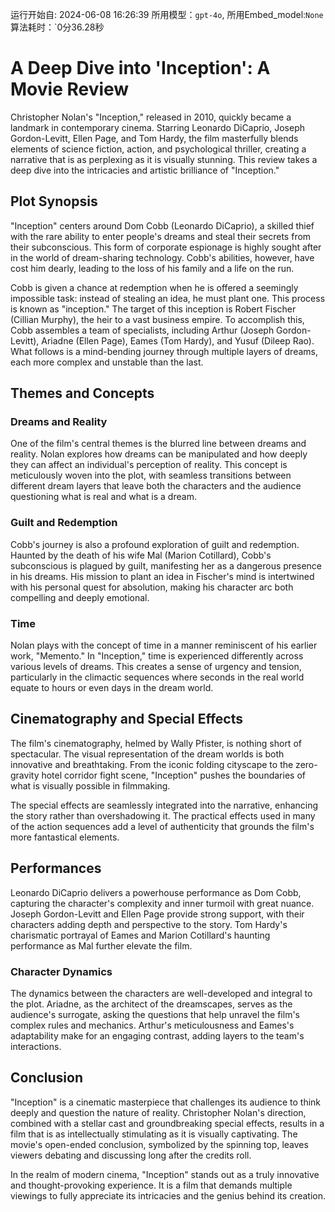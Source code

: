 运行开始自: 2024-06-08 16:26:39
所用模型：`gpt-4o`, 所用Embed_model:`None`
算法耗时：`0分36.28秒
# A Deep Dive into 'Inception': A Movie Review

Christopher Nolan's "Inception," released in 2010, quickly became a landmark in contemporary cinema. Starring Leonardo DiCaprio, Joseph Gordon-Levitt, Ellen Page, and Tom Hardy, the film masterfully blends elements of science fiction, action, and psychological thriller, creating a narrative that is as perplexing as it is visually stunning. This review takes a deep dive into the intricacies and artistic brilliance of "Inception."

## Plot Synopsis

"Inception" centers around Dom Cobb (Leonardo DiCaprio), a skilled thief with the rare ability to enter people's dreams and steal their secrets from their subconscious. This form of corporate espionage is highly sought after in the world of dream-sharing technology. Cobb's abilities, however, have cost him dearly, leading to the loss of his family and a life on the run.

Cobb is given a chance at redemption when he is offered a seemingly impossible task: instead of stealing an idea, he must plant one. This process is known as "inception." The target of this inception is Robert Fischer (Cillian Murphy), the heir to a vast business empire. To accomplish this, Cobb assembles a team of specialists, including Arthur (Joseph Gordon-Levitt), Ariadne (Ellen Page), Eames (Tom Hardy), and Yusuf (Dileep Rao). What follows is a mind-bending journey through multiple layers of dreams, each more complex and unstable than the last.

## Themes and Concepts

### Dreams and Reality

One of the film's central themes is the blurred line between dreams and reality. Nolan explores how dreams can be manipulated and how deeply they can affect an individual's perception of reality. This concept is meticulously woven into the plot, with seamless transitions between different dream layers that leave both the characters and the audience questioning what is real and what is a dream.

### Guilt and Redemption

Cobb's journey is also a profound exploration of guilt and redemption. Haunted by the death of his wife Mal (Marion Cotillard), Cobb's subconscious is plagued by guilt, manifesting her as a dangerous presence in his dreams. His mission to plant an idea in Fischer's mind is intertwined with his personal quest for absolution, making his character arc both compelling and deeply emotional.

### Time

Nolan plays with the concept of time in a manner reminiscent of his earlier work, "Memento." In "Inception," time is experienced differently across various levels of dreams. This creates a sense of urgency and tension, particularly in the climactic sequences where seconds in the real world equate to hours or even days in the dream world.

## Cinematography and Special Effects

The film's cinematography, helmed by Wally Pfister, is nothing short of spectacular. The visual representation of the dream worlds is both innovative and breathtaking. From the iconic folding cityscape to the zero-gravity hotel corridor fight scene, "Inception" pushes the boundaries of what is visually possible in filmmaking.

The special effects are seamlessly integrated into the narrative, enhancing the story rather than overshadowing it. The practical effects used in many of the action sequences add a level of authenticity that grounds the film's more fantastical elements.

## Performances

Leonardo DiCaprio delivers a powerhouse performance as Dom Cobb, capturing the character's complexity and inner turmoil with great nuance. Joseph Gordon-Levitt and Ellen Page provide strong support, with their characters adding depth and perspective to the story. Tom Hardy's charismatic portrayal of Eames and Marion Cotillard's haunting performance as Mal further elevate the film.

### Character Dynamics

The dynamics between the characters are well-developed and integral to the plot. Ariadne, as the architect of the dreamscapes, serves as the audience's surrogate, asking the questions that help unravel the film's complex rules and mechanics. Arthur's meticulousness and Eames's adaptability make for an engaging contrast, adding layers to the team's interactions.

## Conclusion

"Inception" is a cinematic masterpiece that challenges its audience to think deeply and question the nature of reality. Christopher Nolan's direction, combined with a stellar cast and groundbreaking special effects, results in a film that is as intellectually stimulating as it is visually captivating. The movie's open-ended conclusion, symbolized by the spinning top, leaves viewers debating and discussing long after the credits roll.

In the realm of modern cinema, "Inception" stands out as a truly innovative and thought-provoking experience. It is a film that demands multiple viewings to fully appreciate its intricacies and the genius behind its creation.